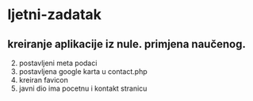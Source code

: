 # ljetni-zadatak

kreiranje aplikacije iz nule.
primjena naučenog.
---------------------------------

2. postavljeni meta podaci
3. postavljena google karta u contact.php
4. kreiran favicon
5. javni dio ima pocetnu i kontakt stranicu
